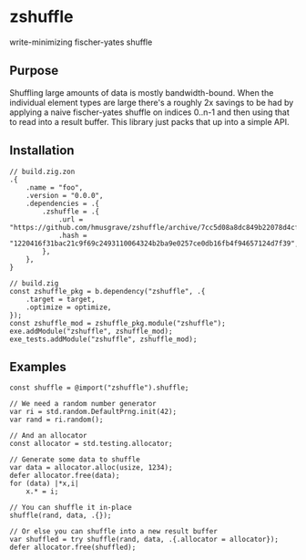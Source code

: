 # zshuffle

write-minimizing fischer-yates shuffle

## Purpose

Shuffling large amounts of data is mostly bandwidth-bound. When the individual element types are large there's a roughly 2x savings to be had by applying a naive fischer-yates shuffle on indices 0..n-1 and then using that to read into a result buffer. This library just packs that up into a simple API.

## Installation

```zig
// build.zig.zon
.{
    .name = "foo",
    .version = "0.0.0",
    .dependencies = .{
        .zshuffle = .{
            .url = "https://github.com/hmusgrave/zshuffle/archive/7cc5d08a8dc849b22078d4cff728e0859941af3d.tar.gz",
            .hash = "1220416f31bac21c9f69c2493110064324b2ba9e0257ce0db16fb4f94657124d7f39",
        },
    },
}
```

```zig
// build.zig
const zshuffle_pkg = b.dependency("zshuffle", .{
    .target = target,
    .optimize = optimize,
});
const zshuffle_mod = zshuffle_pkg.module("zshuffle");
exe.addModule("zshuffle", zshuffle_mod);
exe_tests.addModule("zshuffle", zshuffle_mod);
```

## Examples

```zig
const shuffle = @import("zshuffle").shuffle;

// We need a random number generator
var ri = std.random.DefaultPrng.init(42);
var rand = ri.random();

// And an allocator
const allocator = std.testing.allocator;

// Generate some data to shuffle
var data = allocator.alloc(usize, 1234);
defer allocator.free(data);
for (data) |*x,i|
    x.* = i;

// You can shuffle it in-place
shuffle(rand, data, .{});

// Or else you can shuffle into a new result buffer
var shuffled = try shuffle(rand, data, .{.allocator = allocator});
defer allocator.free(shuffled);
```
